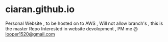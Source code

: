 # ciaran.github.io 
Personal Website , to be hosted on to AWS , Will not allow branch's , this is the master Repo
Interested in website devolopment , PM me @ looper1520@gmail.com
